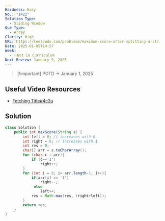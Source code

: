 ```yaml
---
Hardness: Easy
No.: "1422"
Solution Type:
  - Sliding Window
Que Type:
  - Array
Clarity: High
URL: https://leetcode.com/problems/maximum-score-after-splitting-a-string/description/
Date: 2025-01-05T14:57
Week:
  - 💥Not in Curriculum
Next Review: January 9, 2025
---
```

> [!important] POTD → January 1, 2025

## Useful Video Resources

- [Fetching Title#4c3u](https://youtu.be/eJx-Cyc6KRQ)

## Solution

```Java
class Solution {
    public int maxScore(String s) {
        int left = 0; // increases with 0
        int right = 0; // increases with 1
        int res = 0;
        char[] arr = s.toCharArray();
        for (char c : arr){
            if (c=='1') 
                right++;
        }
        for (int i = 0; i< arr.length-1; i++){
            if(arr[i] == '1')
                right--;
             else
                left++;
            res = Math.max(res, (right+left));
        }
        return res;
    }
}
```